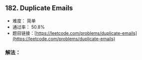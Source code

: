 ## 182. Duplicate Emails


- 难度： 简单
- 通过率： 50.8%
- 题目链接：[https://leetcode.com/problems/duplicate-emails](https://leetcode.com/problems/duplicate-emails)



### 解法：